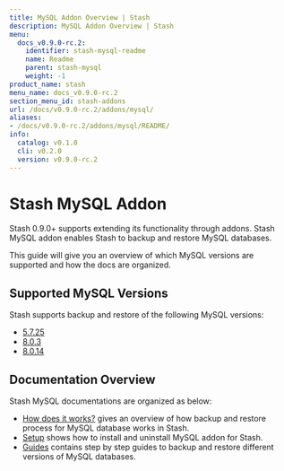```yaml
---
title: MySQL Addon Overview | Stash
description: MySQL Addon Overview | Stash
menu:
  docs_v0.9.0-rc.2:
    identifier: stash-mysql-readme
    name: Readme
    parent: stash-mysql
    weight: -1
product_name: stash
menu_name: docs_v0.9.0-rc.2
section_menu_id: stash-addons
url: /docs/v0.9.0-rc.2/addons/mysql/
aliases:
- /docs/v0.9.0-rc.2/addons/mysql/README/
info:
  catalog: v0.1.0
  cli: v0.2.0
  version: v0.9.0-rc.2
---
```


# Stash MySQL Addon

Stash 0.9.0+ supports extending its functionality through addons. Stash MySQL addon enables Stash to backup and restore MySQL databases.

This guide will give you an overview of which MySQL versions are supported and how the docs are organized.

## Supported MySQL Versions

Stash supports backup and restore of the following MySQL versions:

- [5.7.25](/docs/v0.9.0-rc.2/addons/mysql/guides/5.7.25/mysql)
- [8.0.3](/docs/v0.9.0-rc.2/addons/mysql/guides/8.0.3/mysql)
- [8.0.14](/docs/v0.9.0-rc.2/addons/mysql/guides/8.0.14/mysql)

## Documentation Overview

Stash MySQL documentations are organized as below:

- [How does it works?](/docs/v0.9.0-rc.2/addons/mysql/overview) gives an overview of how backup and restore process for MySQL database works in Stash.
- [Setup](/docs/v0.9.0-rc.2/addons/mysql/setup/install) shows how to install and uninstall MySQL addon for Stash.
- [Guides](/docs/v0.9.0-rc.2/addons/mysql/guides/8.0.14/mysql) contains step by step guides to backup and restore different versions of MySQL databases.

